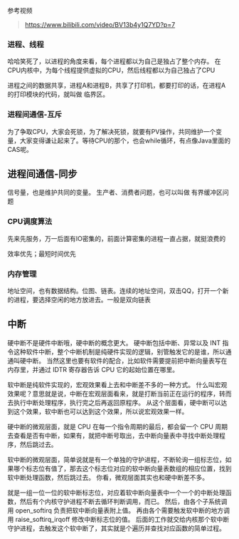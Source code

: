 参考视频
> https://www.bilibili.com/video/BV13b4y1Q7YD?p=7

### 进程、线程

哈哈笑死了，以进程的角度来看，每个进程都以为自己是独占了整个内存。
在CPU内核中，为每个线程提供虚拟的CPU，然后线程都以为自己独占了CPU


进程之间的数据共享，进程A和进程B，共享了打印机，都要打印的话，在进程A的打印模块的代码，就叫做 临界区。

### 进程间通信-互斥

为了争取CPU，大家会死锁，为了解决死锁，就要有PV操作，共同维护一个变量，大家变得谦让起来了。等待CPU的那个，也会while循环，有点像Java里面的CAS呢。

## 进程间通信-同步

信号量，也是维护共同的变量。
生产者、消费者问题，也可以叫做 有界缓冲区问题

### CPU调度算法

先来先服务，万一后面有IO密集的，前面计算密集的进程一直占据，就挺浪费的

效率优先；最短时间优先

### 内存管理

地址空间，也有数据结构。位图、链表。连续的地址空间，双击QQ，打开一个新的进程，要选择空闲的地方放进去。一般是双向链表

## 中断

硬中断不是硬件中断哦，硬中断的概念更大。
硬中断包括中断、异常以及 INT 指令这种软件中断，整个中断机制是纯硬件实现的逻辑，别管触发它的是谁，所以通通叫硬中断。
当然这里也要有软件的配合，比如软件需要提前把中断向量表写在内存里，并通过 IDTR 寄存器告诉 CPU 它的起始位置在哪里。

软中断是纯软件实现的，宏观效果看上去和中断差不多的一种方式。
什么叫宏观效果呢？意思就是说，中断在宏观层面看来，就是打断当前正在运行的程序，转而去执行中断处理程序，执行完之后再返回原程序。
从这个层面看，硬中断可以达到这个效果，软中断也可以达到这个效果，所以说宏观效果一样。

硬中断的微观层面，就是 CPU 在每一个指令周期的最后，都会留一个 CPU 周期去查看是否有中断，如果有，就把中断号取出，去中断向量表中寻找中断处理程序，然后跳过去。

软中断的微观层面，简单说就是有一个单独的守护进程，不断轮询一组标志位，如果哪个标志位有值了，那去这个标志位对应的软中断向量表数组的相应位置，找到软中断处理函数，然后跳过去。
你看，微观层面其实也和硬中断差不多。

就是一组一位一位的软中断标志位，对应着软中断向量表中一个一个的中断处理函数，然后有个内核守护进程不断去循环判断调用，而已。
然后，由各个子系统调用 open_softirq 负责把软中断向量表附上值。
再由各个需要触发软中断的地方调用 raise_softirq_irqoff 修改中断标志位的值。
后面的工作就交给内核那个软中断守护进程，去触发这个软中断了，其实就是个遍历并查找对应函数的简单过程。